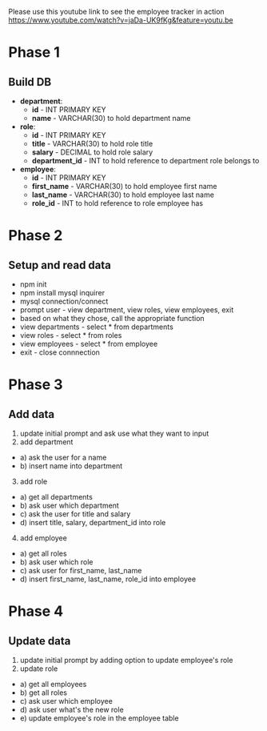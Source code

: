 Please use this youtube link to see the employee tracker in action<br>
https://www.youtube.com/watch?v=jaDa-UK9fKg&feature=youtu.be

# Phase 1

## Build DB
* **department**:
  * **id** - INT PRIMARY KEY
  * **name** - VARCHAR(30) to hold department name
* **role**:
  * **id** - INT PRIMARY KEY
  * **title** -  VARCHAR(30) to hold role title
  * **salary** -  DECIMAL to hold role salary
  * **department_id** -  INT to hold reference to department role belongs to
* **employee**:
  * **id** - INT PRIMARY KEY
  * **first_name** - VARCHAR(30) to hold employee first name
  * **last_name** - VARCHAR(30) to hold employee last name
  * **role_id** - INT to hold reference to role employee has

# Phase 2

## Setup and read data
* npm init
* npm install mysql inquirer
* mysql connection/connect
* prompt user - view department, view roles, view employees, exit
* based on what they chose, call the appropriate function
* view departments - select * from departments
* view roles - select * from roles
* view employees - select * from employee
* exit - close connnection

# Phase 3

## Add data
1. update initial prompt and ask use what they want to input
2. add department
*  a) ask the user for a name 
*  b) insert name into department
3. add role
*  a) get all departments
*  b) ask user which department
*  c) ask the user for title and salary
*  d) insert title, salary, department_id into role
4. add employee
*  a) get all roles
*  b) ask user which role
*  c) ask user for first_name, last_name
*  d) insert first_name, last_name, role_id into employee

# Phase 4

## Update data
1. update initial prompt by adding option to update employee's role
2. update role
*  a) get all employees
*  b) get all roles
*  c) ask user which employee
*  d) ask user what's the new role
*  e) update employee's role in the employee table
